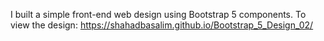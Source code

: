 I built a simple front-end web design using Bootstrap 5 components.
To view the design: https://shahadbasalim.github.io/Bootstrap_5_Design_02/
